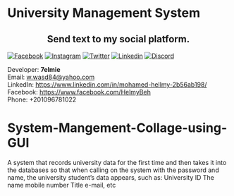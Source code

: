 # University Management System

<h2 align="center">Send text to my social platform.</h2>


[![Facebook](https://img.shields.io/badge/Facebook-1877F2?style=for-the-badge&logo=facebook&logoColor=white)](https://www.facebook.com/HelmyBeh)
[![Instagram](https://img.shields.io/badge/Instagram-E4405F?style=for-the-badge&logo=instagram&logoColor=white)](https://www.instagram.com/xx_7elmie_xx/)
[![Twitter](https://img.shields.io/badge/Twitter-1DA1F2?style=for-the-badge&logo=twitter&logoColor=white)](https://twitter.com/Hel_lmYXX/)
[![Linkedin](https://img.shields.io/badge/LinkedIn-0077B5?style=for-the-badge&logo=linkedin&logoColor=white)](https://www.linkedin.com/in/mohamed-hellmy-2b56ab198/)
[![Discord](https://img.shields.io/badge/Discord-7289DA?style=for-the-badge&logo=discord&logoColor=white)](https://discord.com/users/3993)
</div>

Developer: <b>7elmie</b> <br>
Email: w.wasd84@yahoo.com<br>
LinkedIn: https://www.linkedin.com/in/mohamed-hellmy-2b56ab198/<br>
Facebook: https://www.facebook.com/HelmyBeh<br>
Phone: +201096781022 <br>

# System-Mangement-Collage-using-GUI
A system that records university data for the first time and then takes it into the databases so that when calling on the system with the password and name, the university student’s data appears, such as: University ID The name mobile number Title e-mail, etc
